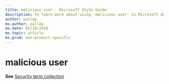 ```yaml
---
title: malicious user - Microsoft Style Guide
description: To learn more about using 'malicious user' in Microsoft documents, see 'Security term collection.'
author: pallep
ms.author: pallep
ms.date: 01/19/2018
ms.topic: article
ms.prod: non-product-specific
---
```


# malicious user

**See** [Security term collection](~/a-z-word-list-term-collections/term-collections/security-terms.md)
